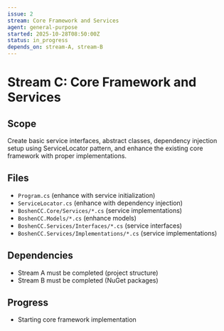 ```yaml
---
issue: 2
stream: Core Framework and Services
agent: general-purpose
started: 2025-10-28T08:50:00Z
status: in_progress
depends_on: stream-A, stream-B
---
```


# Stream C: Core Framework and Services

## Scope
Create basic service interfaces, abstract classes, dependency injection setup using ServiceLocator pattern, and enhance the existing core framework with proper implementations.

## Files
- `Program.cs` (enhance with service initialization)
- `ServiceLocator.cs` (enhance with dependency injection)
- `BoshenCC.Core/Services/*.cs` (service implementations)
- `BoshenCC.Models/*.cs` (enhance models)
- `BoshenCC.Services/Interfaces/*.cs` (service interfaces)
- `BoshenCC.Services/Implementations/*.cs` (service implementations)

## Dependencies
- Stream A must be completed (project structure)
- Stream B must be completed (NuGet packages)

## Progress
- Starting core framework implementation
